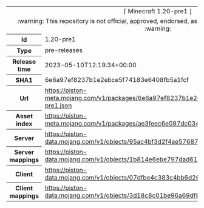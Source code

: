 <html><table>
<tr><td colspan="2" align="center"><img width="0" height="0"><br/>⌈ Minecraft 1.20-pre1 ⌋<br/><img width="0" height="0"></td></tr>
<tr><td colspan="2" align="center"><img width="0" height="0"><br/>
:warning: This repository is not official, approved, endorsed, associated or connected with Mojang :warning:
<br/><img width="0" height="0"></td></tr>
<tr><th>Id</th><td>1.20-pre1</td></tr>
<tr><th>Type</th><td>pre-releases</td></tr>
<tr><th>Release time</th><td>2023-05-10T12:19:34+00:00</td></tr>
<tr><th>SHA1</th><td>6e6a97ef8237b1e2ebce5f74183e6408fb5a1fcf</td></tr>
<tr><th>Url</th><td><a href="https://piston-meta.mojang.com/v1/packages/6e6a97ef8237b1e2ebce5f74183e6408fb5a1fcf/1.20-pre1.json">https://piston-meta.mojang.com/v1/packages/6e6a97ef8237b1e2ebce5f74183e6408fb5a1fcf/1.20-pre1.json</a></td></tr>
<tr><th>Asset index</th><td><a href="https://piston-meta.mojang.com/v1/packages/ae3feec6e097dc03490fc6d8591f23107953f350/5.json">https://piston-meta.mojang.com/v1/packages/ae3feec6e097dc03490fc6d8591f23107953f350/5.json</a></td></tr>
<tr><th>Server</th><td><a href="https://piston-data.mojang.com/v1/objects/95ac4bf3d2f4ae57687493f5232d3f58334b85d2/server.jar">https://piston-data.mojang.com/v1/objects/95ac4bf3d2f4ae57687493f5232d3f58334b85d2/server.jar</a></td></tr>
<tr><th>Server mappings</th><td><a href="https://piston-data.mojang.com/v1/objects/1b814e6ebe797dad614eb07efc3ff77334d4b5f0/server.txt">https://piston-data.mojang.com/v1/objects/1b814e6ebe797dad614eb07efc3ff77334d4b5f0/server.txt</a></td></tr>
<tr><th>Client</th><td><a href="https://piston-data.mojang.com/v1/objects/07dfbe4c383c4bb6d26254e49c0fce5398bab5b5/client.jar">https://piston-data.mojang.com/v1/objects/07dfbe4c383c4bb6d26254e49c0fce5398bab5b5/client.jar</a></td></tr>
<tr><th>Client mappings</th><td><a href="https://piston-data.mojang.com/v1/objects/3d18c8c01be96a69df87d82590c4d9f832bce3cb/client.txt">https://piston-data.mojang.com/v1/objects/3d18c8c01be96a69df87d82590c4d9f832bce3cb/client.txt</a></td></tr>
</table></html>